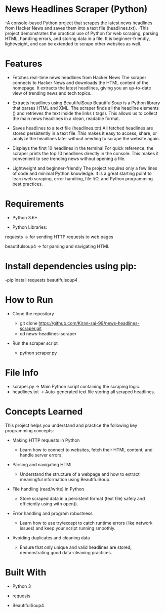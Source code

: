 # News Headlines Scraper (Python)

-A console-based Python project that scrapes the latest news headlines from Hacker News and saves them into a text file (headlines.txt).
-This project demonstrates the practical use of Python for web scraping, parsing HTML, handling errors, and storing data in a file. It is beginner-friendly, lightweight, and can be extended to scrape other websites as well.

# Features

- Fetches real-time news headlines from Hacker News
  The scraper connects to Hacker News and downloads the HTML content of the homepage. It extracts the latest headlines, giving you an up-to-date view of trending news and      tech topics.

- Extracts headlines using BeautifulSoup
  BeautifulSoup is a Python library that parses HTML and XML. The scraper finds all the headline elements (<span class="titleline">) and retrieves the text inside the links    (<a> tags). This allows us to collect the main news headlines in a clean, readable format.

- Saves headlines to a text file (headlines.txt)
  All fetched headlines are stored persistently in a text file. This makes it easy to access, share, or analyze the headlines later without needing to scrape the website       again.

- Displays the first 10 headlines in the terminal
  For quick reference, the scraper prints the top 10 headlines directly in the console. This makes it convenient to see trending news without opening a file.

- Lightweight and beginner-friendly
  The project requires only a few lines of code and minimal Python knowledge. It is a great starting point to learn web scraping, error handling, file I/O, and Python          programming best practices.


# Requirements

- Python 3.6+

- Python Libraries:

requests
 -> for sending HTTP requests to web pages

beautifulsoup4
 -> for parsing and navigating HTML

# Install dependencies using pip:
  -pip install requests beautifulsoup4

# How to Run

- Clone the repository
    - git clone https://github.com/Kiran-sai-99/news-headlines-scraper.git
    - cd news-headlines-scraper

- Run the scraper script
    - python scraper.py

# File Info

  - scraper.py -> Main Python script containing the scraping logic.
  - headlines.txt -> Auto-generated text file storing all scraped headlines.

# Concepts Learned

This project helps you understand and practice the following key programming concepts:

- Making HTTP requests in Python
    - Learn how to connect to websites, fetch their HTML content, and handle server errors.

- Parsing and navigating HTML
    - Understand the structure of a webpage and how to extract meaningful information using BeautifulSoup.

- File handling (read/write) in Python
    - Store scraped data in a persistent format (text file) safely and efficiently using with open().

- Error handling and program robustness
    - Learn how to use try/except to catch runtime errors (like network issues) and keep your script running smoothly.

- Avoiding duplicates and cleaning data
    - Ensure that only unique and valid headlines are stored, demonstrating good data-cleaning practices.

# Built With

- Python 3

- requests

- BeautifulSoup4
